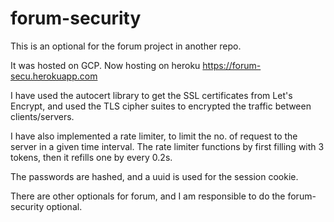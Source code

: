 # forum-security
This is an optional for the forum project in another repo.

It was hosted on GCP. Now hosting on heroku https://forum-secu.herokuapp.com

I have used the autocert library to get the SSL certificates from Let's Encrypt, and used the TLS cipher suites to encrypted the traffic between clients/servers.

I have also implemented a rate limiter, to limit the no. of request to the server in a given time interval.
The rate limiter functions by first filling with 3 tokens, then it refills one by every 0.2s.

The passwords are hashed, and a uuid is used for the session cookie.

There are other optionals for forum, and I am responsible to do the forum-security optional.
